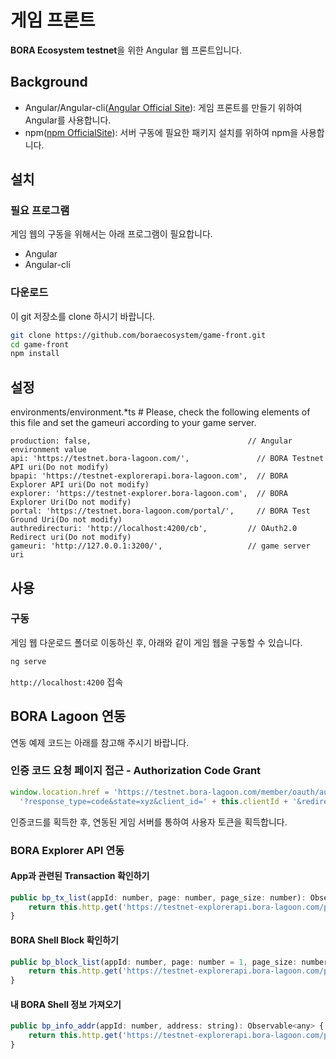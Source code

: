 # 게임 프론트
**BORA Ecosystem testnet**을 위한 Angular 웹 프론트입니다.

## Background
- Angular/Angular-cli([Angular Official Site](https://angular.io/)): 게임 프론트를 만들기 위하여 Angular를 사용합니다. 
- npm([npm OfficialSite](https://www.npmjs.com/)): 서버 구동에 필요한 패키지 설치를 위하여 npm을 사용합니다.


## 설치
### 필요 프로그램
게임 웹의 구동을 위해서는 아래 프로그램이 필요합니다.
- Angular
- Angular-cli
### 다운로드
이 git 저장소를 clone 하시기 바랍니다.
```bash
git clone https://github.com/boraecosystem/game-front.git
cd game-front
npm install
```

## 설정
environments/environment.*ts # Please, check the following elements of this file and set the gameuri according to your game server. 
```
production: false,                                   // Angular environment value
api: 'https://testnet.bora-lagoon.com/',               // BORA Testnet API uri(Do not modify)
bpapi: 'https://testnet-explorerapi.bora-lagoon.com',  // BORA Explorer API uri(Do not modify)
explorer: 'https://testnet-explorer.bora-lagoon.com',  // BORA Explorer Uri(Do not modify)
portal: 'https://testnet.bora-lagoon.com/portal/',     // BORA Test Ground Uri(Do not modify)
authredirecturi: 'http://localhost:4200/cb',         // OAuth2.0 Redirect uri(Do not modify)
gameuri: 'http://127.0.0.1:3200/',                   // game server uri
```


## 사용

### 구동
게임 웹 다운로드 폴더로 이동하신 후, 아래와 같이 게임 웹을 구동할 수 있습니다.
```bash
ng serve
```
`http://localhost:4200` 접속


## **BORA Lagoon** 연동
연동 예제 코드는 아래를 참고해 주시기 바랍니다.

### 인증 코드 요청 페이지 접근 - Authorization Code Grant
```javascript
window.location.href = 'https://testnet.bora-lagoon.com/member/oauth/authorize' +
  '?response_type=code&state=xyz&client_id=' + this.clientId + '&redirect_uri=' + this.redirectUri;
```
인증코드를 획득한 후, 연동된 게임 서버를 통하여 사용자 토큰을 획득합니다.

### BORA Explorer API 연동
#### App과 관련된 Transaction 확인하기
```javascript
public bp_tx_list(appId: number, page: number, page_size: number): Observable<any> {
    return this.http.get('https://testnet-explorerapi.bora-lagoon.com/points/' + appId + '/txs?page=' + page + '&pageSize=' + page_size).map(res => res);
}
```

#### BORA Shell Block 확인하기
```javascript
public bp_block_list(appId: number, page: number = 1, page_size: number = 20): Observable<any> {
    return this.http.get('https://testnet-explorerapi.bora-lagoon.com/points/' + appId + '/blocks?page=' + page + '&pageSize=' + page_size).map(res => res);
}
```

#### 내 BORA Shell 정보 가져오기
```javascript
public bp_info_addr(appId: number, address: string): Observable<any> {
    return this.http.get('https://testnet-explorerapi.bora-lagoon.com/points/' + appId + '/addresses/' + address).map(res => res);
}
```

